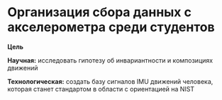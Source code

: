 # Организация сбора данных с акселерометра среди студентов

**Цель**

**Научная:** исследовать гипотезу об инвариантности и композициях движений 

**Технологическая:** создать базу сигналов IMU движений человека, которая станет стандартом в области с ориентацией на NIST
